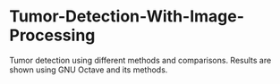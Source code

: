 # Tumor-Detection-With-Image-Processing
Tumor detection using different methods and comparisons. Results are shown using GNU Octave and its methods. 
